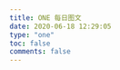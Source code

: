 ```yaml
---
title: ONE 每日图文
date: 2020-06-18 12:29:05
type: "one"
toc: false
comments: false
---
```



<script>
; (function () {
  $('.kratos-post-content > h2').next().remove();
  $.ajax({
    url: 'https://green-cloud-7dfe.vensing.workers.dev/',
    type: 'get',
    dataType: "json"
  })
  .then(result => {
      if (result && result.res === 0) {
        let datas = result.data;
        let html = `<div style="text-align:center;"><div><p style="font-size:28px;margin: 0.5em;">${datas[0].date}</p>
			        <p style="margin-top: 0em;">${datas[0].title}</p></div>
			        <img src="https://images.weserv.nl/?url=${datas[0].img_url}"></img>
			        <div><p style="font-size:12px;">${datas[0].picture_author}</p></div>
			        <div><p>${datas[0].content}</p></div>
			        <div><p>${datas[0].text_authors}</p></div>
			        <div><a href="http://wufazhuce.com/">ONE | 一个</a></div></div>`;
        $('.kratos-post-content').append(html);
      } else {
        return Promise.reject('Error');
      }
  })
  .catch(() => {
    let html = `<p>哎呀，每日一图崩溃了o(≧口≦)o</p>`;
    $('.kratos-post-content').append(html);
  })

})();
</script>

